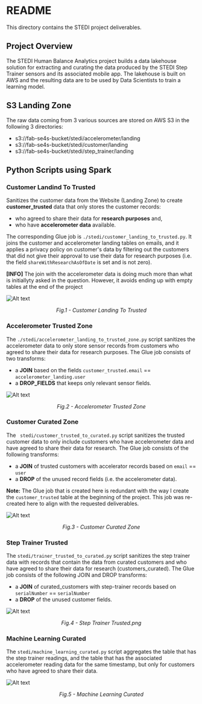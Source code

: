 # README

This directory contains the STEDI project deliverables.

## Project Overview

The STEDI Human Balance Analytics project builds a data lakehouse solution for extracting and curating the data produced by the STEDI Step Trainer sensors and its associated mobile app. The lakehouse is built on AWS and the resulting data are to be used by Data Scientists to  train a learning model.

## S3 Landing Zone

The raw data coming from 3 various sources are stored on AWS S3 in the following 3 directories:
- s3://fab-se4s-bucket/stedi/accelerometer/landing
- s3://fab-se4s-bucket/stedi/customer/landing
- s3://fab-se4s-bucket/stedi/step_trainer/landing
    
## Python Scripts using Spark

### Customer Landind To Trusted
Sanitizes the customer data from the Website (Landing Zone) to create **customer_trusted** data that only stores the customer records:
- who agreed to share their data for **research purposes** and,
- who have **accelerometer data** available.

The corresponding Glue job is `./stedi/customer_landing_to_trusted.py`. It joins the customer and accelerometer landing tables on emails, and it applies a privacy policy on customer's data by filtering out the customers that did not give their approval to use their data for research purposes (i.e. the field `shareWithResearchAsOfDate` is set and is not zero).

**[INFO]** The join with the accelerometer data is doing much more than what is initiallyty asked in the question. However, it avoids ending up with empty tables at the end of the project   


![Alt text](./img/CustomerLandingToTrusted.png "Fig.1")<p align="center">*Fig.1 - Customer Landing To Trusted*</p>

###  Accelerometer Trusted Zone
The `./stedi/accelerometer_landing_to_trusted_zone.py` script sanitizes the accelerometer data to  only store sensor records from customers who agreed to share their data for research purposes. The Glue job consists of two transforms:
- a **JOIN** based on the fields `customer_trusted.email` == `accelerometer_landing.user`
- a **DROP_FIELDS** that keeps only relevant sensor fields.

![Alt text](./img/AccelerometerTrustedZone.png "Fig.2")<p align="center">*Fig.2 - Accelerometer Trusted Zone*</p>

###  Customer Curated Zone
The ` stedi/customer_trusted_to_curated.py` script 
sanitizes the trusted customer data to only include customers who have accelerometer data and have agreed to share their data for research.
The Glue job consists of the following transforms:
- a **JOIN** of trusted customers with accelerator records based on `email` ==  `user`
- a **DROP** of the unused record fields (i.e. the accelerometer data).

**Note:** The Glue job that is created here is redundant with the way I create the `customer_trusted` table at the beginning of the project. This job was re-created here to align with the requested deliverables.   

![Alt text](./img/CustomerCurated.png "Fig.3")<p align="center">*Fig.3 - Customer Curated Zone*</p>

### Step Trainer Trusted
The `stedi/trainer_trusted_to_curated.py` script sanitizes the step trainer data with records that contain the data from curated customers and who have agreed to share their data for research (customers_curated). The Glue job consists of the following JOIN and DROP transforms:
- a **JOIN** of curated_customers with step-trainer records based on `serialNumber` ==  `serialNumber`
- a **DROP** of the unused customer fields.

![Alt text](./img/StepTrainerTrusted.png "Fig.4")<p align="center">*Fig.4 - Step Trainer Trusted.png*</p>

### Machine Learning Curated
The `stedi/machine_learning_curated.py` script 
aggregates the table that has the step trainer readings, and the table that has the associated accelerometer reading data for the same timestamp, but only for customers who have agreed to share their data.

![Alt text](./img/MachineLearningCurated.png "Fig.5") <p align="center">*Fig.5 - Machine Learning Curated*</p>

